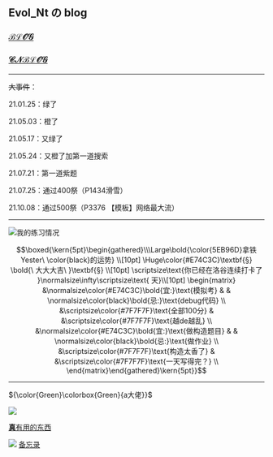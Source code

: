 ## Evol_Nt の blog
###  [$\mathcal{BLOG}$](https://www.luogu.com.cn/blog/natieyes/)

### [$\mathcal{CNBLOG}$](https://www.cnblogs.com/NtYester)

------------
~~大事件~~：

21.01.25：绿了

21.05.03：橙了

21.05.17：又绿了

21.05.24：又橙了加第一道搜索

21.07.21：第一道紫题

21.07.25：通过400祭（P1434滑雪）

21.10.08：通过500祭（P3376 【模板】网络最大流）

------------
![我的练习情况](https://statcard.vercel.app/practice?id=420129&dark_mode=true)

$$\boxed{\kern{5pt}\begin{gathered}\\\Large\bold{\color{5EB96D}拿铁Yester\ \color{black}的运势} \\[10pt]
\Huge\color{#E74C3C}\textbf{§} \bold{\ 大大大吉\ }\textbf{§} \\[10pt]
\scriptsize\text{你已经在洛谷连续打卡了 }\normalsize\infty\scriptsize\text{ 天}\\[10pt]
\begin{matrix}
&\normalsize\color{#E74C3C}\bold{宜:}\text{模拟考} & & \normalsize\color{black}\bold{忌:}\text{debug代码} \\
&\scriptsize\color{#7F7F7F}\text{全部100分} &  &\scriptsize\color{#7F7F7F}\text{越de越乱} \\
&\normalsize\color{#E74C3C}\bold{宜:}\text{做构造题目} & & \normalsize\color{black}\bold{忌:}\text{做作业} \\
&\scriptsize\color{#7F7F7F}\text{构造太香了} & &\scriptsize\color{#7F7F7F}\text{一天写得完？} \\
\end{matrix}\end{gathered}\kern{5pt}}$$

------------

${\color{Green}\colorbox{Green}{a大佬}}$

[![](https://cdn.luogu.com.cn/upload/usericon/174760.png)](https://www.luogu.com.cn/user/174760)

[**真**有用的东西](https://maxmilite.gitee.io/archive/emoji-library.html)

![](https://s1.ax1x.com/2018/04/04/C9AddU.gif)
[备忘录](https://www.luogu.com.cn/paste/q5s9p8pi)
